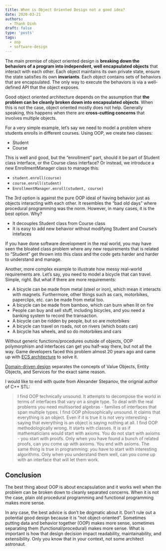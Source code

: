 ```yaml
---
title: When is Object Oriented Design not a good idea?
date: 2020-03-21
authors:
  - Thanh Dinh
draft: false
type: 'posts'
tags:
  - oop
  - software-design
---
```


The main premise of object oriented design is **breaking down the behaviors of a program into independent, well encapsulated objects** that interact with each other. Each object maintains its own private state, ensure the state satisfies its own **invariants**. Each object contains sets of behaviors that are encapsulated. The only way to execute the behaviors is via a well-defined API that the object exposes.

Good object oriented architecture depends on the assumption that **the problem can be cleanly broken down into encapsulated objects**. When this is not the case, object oriented mostly does not help. Generally speaking, this happens when there are **cross-cutting concerns** that involves multiple objects.

For a very simple example, let’s say we need to model a problem where students enrolls in different courses. Using OOP, we create two classes:

- Student
- Course

This is well and good, but the “enrollment” part, should it be part of Student class interface, or the Course class interface? Or instead, we introduce a new EnrollmentManager class to manage this:

- `student.enroll(course)`
- `course.enroll(student)`
- `EnrollmentManager.enroll(student, course)`

The 3rd option is against the pure OOP ideal of having behavior just as objects interacting with each other. It resembles the “bad old days” where procedural programming was the norm. However, in many cases, it is the best option. Why?

- It decouples Student class from Course class
- It is easy to add new behavior without modifying Student and Course’s intefaces

If you have done software development in the real world, you may have seen the bloated class problem where any new requirements that is related to “Student” get thrown into this class and the code gets harder and harder to understand and manage.

Another, more complex example to illustrate how messy real-world requirements are. Let’s say, you need to model a bicycle that can travel. Simple, right. But what if there are more requirements:

- A bicycle can be made from metal (steel or iron), which mean it interacts with magnets. Furthermore, other things such as cars, motorbikes, paperclips, etc. can be made from metal too.
- A bicycle can be made from bamboo, which can burn when lit on fire
- People can buy and sell stuff, including bicycles, and you need a banking system to record the transaction.
- A bicycle can be ridden by people, but so are motorbikes
- A bicycle can travel on roads, not on rivers (which boats can)
- A bicycle has wheels, and so do motorbikes and cars

Without generic functions/procedures outside of objects, OOP polymorphism and interfaces can get you half-way there, but not all the way. Game developers faced this problem almost 20 years ago and came up with [ECS architecture](https://en.wikipedia.org/wiki/Entity_component_system "en.wikipedia.org") to solve it.

[Domain-driven design](https://en.wikipedia.org/wiki/Domain-driven_design "en.wikipedia.org") separates the concepts of Value Objects, Entity Objects, and Services for the exact same reason.

I would like to end with quote from Alexander Stepanov, the orignial author of C++ STL:

> I find OOP technically unsound. It attempts to decompose the world in terms of interfaces that vary on a single type. To deal with the real problems you need multisorted algebras - families of interfaces that span multiple types. I find OOP philosophically unsound. It claims that everything is an object. Even if it is true it is not very interesting - saying that everything is an object is saying nothing at all. I find OOP methodologically wrong. It starts with classes. It is as if mathematicians would start with axioms. You do not start with axioms - you start with proofs. Only when you have found a bunch of related proofs, can you come up with axioms. You end with axioms. The same thing is true in programming: you have to start with interesting algorithms. Only when you understand them well, can you come up with an interface that will let them work.

## Conclusion

The best thing about OOP is about encapsulation and it works well when the problem can be broken down to cleanly separated concerns. When it is not the case, plain old procedural programming and functional programming makes more sense.

In any case, the best advice is don’t be dogmatic about it. Don’t rule out a potential good design because it is “not object-oriented”. Sometimes putting data and behavior together (OOP) makes more sense, sometimes separating them (functional/procedural) makes more sense. What is important is how that design decision impact readability, maintainability, and extensibility. Only you know that in your context, not some architect astronaut.
